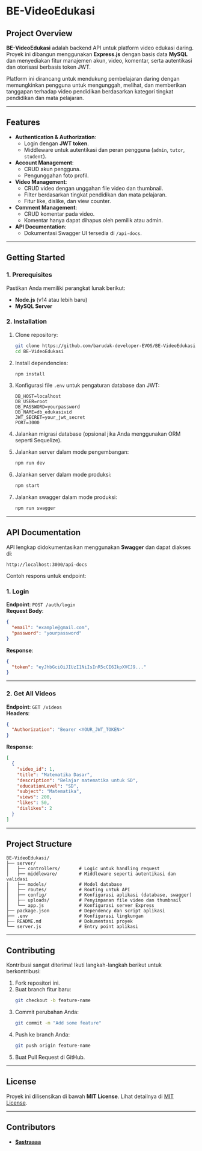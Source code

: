 # **BE-VideoEdukasi**

## **Project Overview**

**BE-VideoEdukasi** adalah backend API untuk platform video edukasi daring. Proyek ini dibangun menggunakan **Express.js** dengan basis data **MySQL** dan menyediakan fitur manajemen akun, video, komentar, serta autentikasi dan otorisasi berbasis token JWT.

Platform ini dirancang untuk mendukung pembelajaran daring dengan memungkinkan pengguna untuk mengunggah, melihat, dan memberikan tanggapan terhadap video pendidikan berdasarkan kategori tingkat pendidikan dan mata pelajaran.

---

## **Features**

- **Authentication & Authorization**:
  - Login dengan **JWT token**.
  - Middleware untuk autentikasi dan peran pengguna (`admin`, `tutor`, `student`).
- **Account Management**:
  - CRUD akun pengguna.
  - Pengunggahan foto profil.
- **Video Management**:
  - CRUD video dengan unggahan file video dan thumbnail.
  - Filter berdasarkan tingkat pendidikan dan mata pelajaran.
  - Fitur like, dislike, dan view counter.
- **Comment Management**:
  - CRUD komentar pada video.
  - Komentar hanya dapat dihapus oleh pemilik atau admin.
- **API Documentation**:
  - Dokumentasi Swagger UI tersedia di `/api-docs`.

---

## **Getting Started**

### **1. Prerequisites**

Pastikan Anda memiliki perangkat lunak berikut:

- **Node.js** (v14 atau lebih baru)
- **MySQL Server**

### **2. Installation**

1. Clone repository:

   ```bash
   git clone https://github.com/barudak-developer-EVOS/BE-VideoEdukasi.git
   cd BE-VideoEdukasi
   ```

2. Install dependencies:

   ```bash
   npm install
   ```

3. Konfigurasi file `.env` untuk pengaturan database dan JWT:

   ```env
   DB_HOST=localhost
   DB_USER=root
   DB_PASSWORD=yourpassword
   DB_NAME=db_edukasivid
   JWT_SECRET=your_jwt_secret
   PORT=3000
   ```

4. Jalankan migrasi database (opsional jika Anda menggunakan ORM seperti Sequelize).

5. Jalankan server dalam mode pengembangan:

   ```bash
   npm run dev
   ```

6. Jalankan server dalam mode produksi:

   ```bash
   npm start
   ```

7. Jalankan swagger dalam mode produksi:
   ```bash
   npm run swagger
   ```

---

## **API Documentation**

API lengkap didokumentasikan menggunakan **Swagger** dan dapat diakses di:

```
http://localhost:3000/api-docs
```

Contoh respons untuk endpoint:

### **1. Login**

**Endpoint**: `POST /auth/login`  
**Request Body**:

```json
{
  "email": "example@gmail.com",
  "password": "yourpassword"
}
```

**Response**:

```json
{
  "token": "eyJhbGciOiJIUzI1NiIsInR5cCI6IkpXVCJ9..."
}
```

---

### **2. Get All Videos**

**Endpoint**: `GET /videos`  
**Headers**:

```json
{
  "Authorization": "Bearer <YOUR_JWT_TOKEN>"
}
```

**Response**:

```json
[
  {
    "video_id": 1,
    "title": "Matematika Dasar",
    "description": "Belajar matematika untuk SD",
    "educationLevel": "SD",
    "subject": "Matematika",
    "views": 200,
    "likes": 50,
    "dislikes": 2
  }
]
```

---

## **Project Structure**

```plaintext
BE-VideoEdukasi/
├── server/
│   ├── controllers/       # Logic untuk handling request
│   ├── middleware/        # Middleware seperti autentikasi dan validasi
│   ├── models/            # Model database
│   ├── routes/            # Routing untuk API
│   ├── config/            # Konfigurasi aplikasi (database, swagger)
│   ├── uploads/           # Penyimpanan file video dan thumbnail
│   └── app.js             # Konfigurasi server Express
├── package.json           # Dependency dan script aplikasi
├── .env                   # Konfigurasi lingkungan
├── README.md              # Dokumentasi proyek
└── server.js              # Entry point aplikasi
```

---

## **Contributing**

Kontribusi sangat diterima! Ikuti langkah-langkah berikut untuk berkontribusi:

1. Fork repositori ini.
2. Buat branch fitur baru:
   ```bash
   git checkout -b feature-name
   ```
3. Commit perubahan Anda:
   ```bash
   git commit -m "Add some feature"
   ```
4. Push ke branch Anda:
   ```bash
   git push origin feature-name
   ```
5. Buat Pull Request di GitHub.

---

## **License**

Proyek ini dilisensikan di bawah **MIT License**. Lihat detailnya di [MIT License](https://spdx.org/licenses/MIT.html).

---

## **Contributors**

- **[Sastraaaa](https://github.com/Sastraaaa)**
